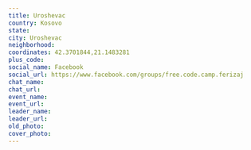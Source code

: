 ```yaml
---
title: Uroshevac
country: Kosovo
state: 
city: Uroshevac
neighborhood: 
coordinates: 42.3701844,21.1483281
plus_code:
social_name: Facebook
social_url: https://www.facebook.com/groups/free.code.camp.ferizaj
chat_name:
chat_url:
event_name:
event_url:
leader_name:
leader_url:
old_photo: 
cover_photo:
---
```

